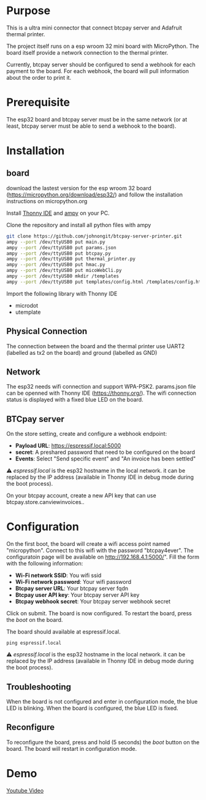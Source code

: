 # Purpose

This is a ultra mini connector that connect btcpay server and Adafruit thermal printer.

The project itself runs on a esp wroom 32 mini board with MicroPython. The board itself provide a network connection to the thermal printer.

Currently, btcpay server should be configured to send a webhook for each payment to the board.
For each webhook, the board will pull information about the order to print it.


# Prerequisite

The esp32 board and btcpay server must be in the same network (or at least, btcpay server must be able to send a webhook to the board).

# Installation

## board

download the lastest version for the esp wroom 32 board (https://micropython.org/download/esp32/) and follow the installation instructions on micropython.org

Install [Thonny IDE](https://thonny.org/) and [ampy](https://learn.adafruit.com/micropython-basics-load-files-and-run-code/install-ampy) on your PC.

Clone the repository and install all python files with ampy

```bash
git clone https://github.com/johnongit/btcpay-server-printer.git
ampy --port /dev/ttyUSB0 put main.py
ampy --port /dev/ttyUSB0 put params.json
ampy --port /dev/ttyUSB0 put btcpay.py
ampy --port /dev/ttyUSB0 put thermal_printer.py
ampy --port /dev/ttyUSB0 put hmac.py
ampy --port /dev/ttyUSB0 put micoWebCli.py
ampy --port /dev/ttyUSB0 mkdir /templates
ampy --port /dev/ttyUSB0 put templates/config.html /templates/config.html
```

Import the following library with Thonny IDE
* microdot
* utemplate

## Physical Connection
The connection between the board and the thermal printer use UART2 (labelled as tx2 on the board) and ground (labelled as GND)

## Network
The esp32 needs wifi connection and support WPA-PSK2. params.json file can be openned with Thonny IDE (https://thonny.org/). The wifi connection status is displayed with a fixed blue LED on the board.

## BTCpay server

On the store setting, create and configure a webhook endpoint:
* **Payload URL**: https://espressif.local:5000
* **secret**: A preshared password that need to be configured on the board
* **Events**: Select "Send specific event" and "An invoice has been settled"

:warning: *espressif.local* is the esp32 hostname in the local network. it can be replaced by the IP address (available in Thonny IDE in debug mode during the boot process).

On your btcpay account, create a new API key that can use btcpay.store.canviewinvoices.<your-store-id>.


# Configuration

On the first boot, the board will create a wifi access point named "micropython". Connect to this wifi with the password "btcpay4ever". The configuratoin page will be available on http://192.168.4.1:5000/". Fill the form with the following information:
* **Wi-Fi network SSID**: You wifi ssid
* **Wi-Fi network password**: Your wifi password
* **Btcpay server URL**: Your btcpay server fqdn
* **Btcpay user API key**: Your btcpay server API key
* **Btcpay webhook secret**: Your btcpay server webhook secret

Click on submit. The board is now configured.
To restart the board, press the *boot* on the board.

The board should available at espressif.local.
```
ping espressif.local
```

:warning: *espressif.local* is the esp32 hostname in the local network. it can be replaced by the IP address (available in Thonny IDE in debug mode during the boot process).

## Troubleshooting

When the board is not configured and enter in configuration mode, the blue LED is blinking. When the board is configured, the blue LED is fixed.

## Reconfigure

To reconfigure the board, press and hold (5 seconds) the *boot* button on the board. The board will restart in configuration mode.

# Demo

[Youtube Video](https://youtu.be/AQetGpY0mxo)